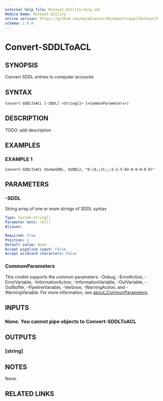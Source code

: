 ```yaml
---
external help file: Ruleset.Utility-help.xml
Module Name: Ruleset.Utility
online version: https://github.com/metablaster/WindowsFirewallRuleset/blob/master/Modules/Ruleset.Utility/Help/en-US/Convert-SDDLToACL.md
schema: 2.0.0
---
```


# Convert-SDDLToACL

## SYNOPSIS

Convert SDDL entries to computer accounts

## SYNTAX

```none
Convert-SDDLToACL [-SDDL] <String[]> [<CommonParameters>]
```

## DESCRIPTION

TODO: add description

## EXAMPLES

### EXAMPLE 1

```none
Convert-SDDLToACL $SomeSDDL, $SDDL2, "D:(A;;CC;;;S-1-5-84-0-0-0-0-0)"
```

## PARAMETERS

### -SDDL

String array of one or more strings of SDDL syntax

```yaml
Type: System.String[]
Parameter Sets: (All)
Aliases:

Required: True
Position: 1
Default value: None
Accept pipeline input: False
Accept wildcard characters: False
```

### CommonParameters

This cmdlet supports the common parameters: -Debug, -ErrorAction, -ErrorVariable, -InformationAction, -InformationVariable, -OutVariable, -OutBuffer, -PipelineVariable, -Verbose, -WarningAction, and -WarningVariable. For more information, see [about_CommonParameters](http://go.microsoft.com/fwlink/?LinkID=113216).

## INPUTS

### None. You cannot pipe objects to Convert-SDDLToACL

## OUTPUTS

### [string]

## NOTES

None.

## RELATED LINKS
